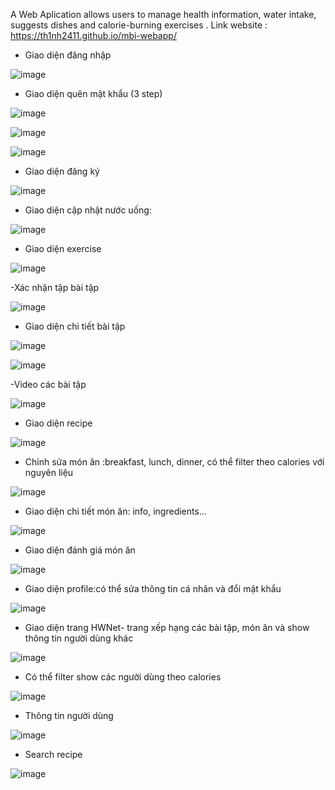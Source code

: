 A Web Aplication allows users to manage health information, water intake, suggests dishes and calorie-burning exercises .
Link website : https://th1nh2411.github.io/mbi-webapp/
- Giao diện đăng nhập

![image](https://github.com/Th1nh2411/mbi-webapp/assets/108245770/3884d60e-7528-4ddb-9dbf-d511852fb797)



- Giao diện quên mật khẩu (3 step)

![image](https://github.com/Th1nh2411/mbi-webapp/assets/108245770/1e70cdae-a5ad-41b3-802a-5f6cdac1b537)

![image](https://github.com/Th1nh2411/mbi-webapp/assets/108245770/312add6d-5429-480d-9002-86c3de72a602)

![image](https://github.com/Th1nh2411/mbi-webapp/assets/108245770/5eb5cf9b-1928-4243-a587-d5dcf8f1b8be)

- Giao diện đăng ký

![image](https://github.com/Th1nh2411/mbi-webapp/assets/108245770/7b441db6-c2b5-4e5e-8c1a-062303bf7e79)


- Giao diện cập nhật nước uống:

![image](https://github.com/Th1nh2411/mbi-webapp/assets/108245770/27c41003-ecff-46e4-8b79-2404fb0a4be0)


- Giao diện exercise

![image](https://github.com/Th1nh2411/mbi-webapp/assets/108245770/78f448f0-649d-48cd-a50f-eb6570687cc3)


-Xác nhận tập bài tập

![image](https://github.com/Th1nh2411/mbi-webapp/assets/108245770/d6be2ba4-9f22-4820-ac75-f9e998f0d328)


- Giao diện chi tiết bài tập

![image](https://github.com/Th1nh2411/mbi-webapp/assets/108245770/4ee8d0bb-7a34-4d91-9097-397e534cdfd3)

![image](https://github.com/Th1nh2411/mbi-webapp/assets/108245770/80ea3eb4-c04b-4636-9bfa-a30a6c88ff7b)


-Video các bài tập

![image](https://github.com/Th1nh2411/mbi-webapp/assets/108245770/4eaea9eb-b55e-44b2-91a9-788fd4ecf1b3)

- Giao diện recipe

![image](https://github.com/Th1nh2411/mbi-webapp/assets/108245770/295076bd-661b-4fe3-9a55-af7de0b12906)


- Chỉnh sửa món ăn :breakfast, lunch, dinner, có thể filter theo calories với nguyên liệu

![image](https://github.com/Th1nh2411/mbi-webapp/assets/108245770/f4eab116-44d5-4dd0-9653-607564e5a213)

- Giao diện chi tiết món ăn: info, ingredients…

![image](https://github.com/Th1nh2411/mbi-webapp/assets/108245770/4a325a8d-5c95-4a83-bb02-1f38c5a60121)

- Giao diện đánh giá món ăn

![image](https://github.com/Th1nh2411/mbi-webapp/assets/108245770/fc231239-e306-4803-8a60-8eb192b82113)

- Giao diện profile:có thể sửa thông tin cá nhân và đổi mật khẩu

![image](https://github.com/Th1nh2411/mbi-webapp/assets/108245770/2172dd44-2253-49a0-8c11-07e8a7230baf)

- Giao diện trang HWNet- trang xếp hạng các bài tập, món ăn và show thông tin người dùng khác

![image](https://github.com/Th1nh2411/mbi-webapp/assets/108245770/eb459f55-780b-42c2-b9dc-2ae0a5e43c27)

- Có thể filter show các người dùng theo calories

![image](https://github.com/Th1nh2411/mbi-webapp/assets/108245770/ce1cfd87-a064-4a63-87aa-9c8e88fad5c4)

- Thông tin người dùng

![image](https://github.com/Th1nh2411/mbi-webapp/assets/108245770/c7b00189-54a2-4529-b02c-762e1899263a)

- Search recipe

![image](https://github.com/Th1nh2411/mbi-webapp/assets/108245770/16efd227-5371-4f5b-833a-341510ddf82f)
